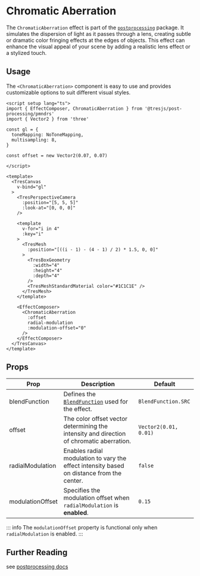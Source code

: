 # Chromatic Aberration

<DocsDemo>
  <ChromaticAberrationDemo />
</DocsDemo>

The `ChromaticAberration` effect is part of the [`postprocessing`](https://pmndrs.github.io/postprocessing/public/docs/class/src/effects/ChromaticAberrationEffect.js~ChromaticAberrationEffect.html) package. It simulates the dispersion of light as it passes through a lens, creating subtle or dramatic color fringing effects at the edges of objects. This effect can enhance the visual appeal of your scene by adding a realistic lens effect or a stylized touch.

## Usage

The `<ChromaticAberration>` component is easy to use and provides customizable options to suit different visual styles.

```vue{2,39-45}
<script setup lang="ts">
import { EffectComposer, ChromaticAberration } from '@tresjs/post-processing/pmndrs'
import { Vector2 } from 'three'

const gl = {
  toneMapping: NoToneMapping,
  multisampling: 8,
}

const offset = new Vector2(0.07, 0.07)

</script>

<template>
  <TresCanvas
    v-bind="gl"
  >
    <TresPerspectiveCamera
      :position="[5, 5, 5]"
      :look-at="[0, 0, 0]"
    />

    <template
      v-for="i in 4"
      :key="i"
    >
      <TresMesh
        :position="[((i - 1) - (4 - 1) / 2) * 1.5, 0, 0]"
      >
        <TresBoxGeometry
          :width="4"
          :height="4"
          :depth="4"
        />
        <TresMeshStandardMaterial color="#1C1C1E" />
      </TresMesh>
    </template>

    <EffectComposer>
      <ChromaticAberration
        :offset
        radial-modulation
        :modulation-offset="0"
      />
    </EffectComposer>
  </TresCanvas>
</template>
```

## Props

| Prop              | Description                                                                                                   | Default                   |
| ----------------- | ------------------------------------------------------------------------------------------------------------- | ------------------------- |
| blendFunction     | Defines the [`BlendFunction`](https://pmndrs.github.io/postprocessing/public/docs/variable/index.html#static-variable-BlendFunction) used for the effect.                                                               | `BlendFunction.SRC`       |
| offset            | The color offset vector determining the intensity and direction of chromatic aberration.                     | `Vector2(0.01, 0.01)`     |
| radialModulation  | Enables radial modulation to vary the effect intensity based on distance from the center.                    | `false`                   |
| modulationOffset  | Specifies the modulation offset when `radialModulation` is **enabled**.                                          | `0.15`                    |

::: info
The `modulationOffset` property is functional only when `radialModulation` is enabled.
:::

## Further Reading
see [postprocessing docs](https://pmndrs.github.io/postprocessing/public/docs/class/src/effects/ToneMappingEffect.js~ToneMappingEffect.html)
